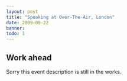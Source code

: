 ```yaml
---
layout: post
title: "Speaking at Over-The-Air, London"
date: 2009-09-22
banner: 
todo: 1
---
```



## Work ahead

Sorry this event description is still in the works.

<!--
http://www.pavingways.com/speaking-at-over-the-air-london-sept-25-26_920.html
-->
